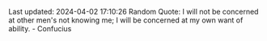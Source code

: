 Last updated: 2024-04-02 17:10:26
Random Quote: I will not be concerned at other men's not knowing me; I will be concerned at my own want of ability. - Confucius